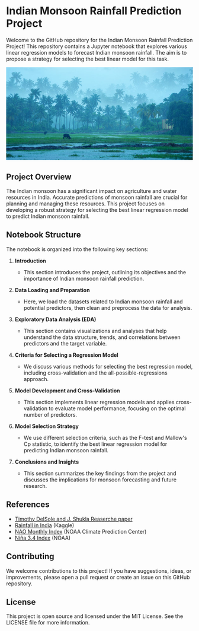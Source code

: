 # Indian Monsoon Rainfall Prediction Project

Welcome to the GitHub repository for the Indian Monsoon Rainfall Prediction Project! This repository contains a Jupyter notebook  that explores various linear regression models to forecast Indian monsoon rainfall. The aim is to propose a strategy for selecting the best linear model for this task.

![Picture](https://github.com/BelhsanHmida/Indian-Monsoon-Prediciton/blob/main/artifacts/Monsoonpicture.PNG)

## Project Overview
The Indian monsoon has a significant impact on agriculture and water resources in India. Accurate predictions of monsoon rainfall are crucial for planning and managing these resources. This project focuses on developing a robust strategy for selecting the best linear regression model to predict Indian monsoon rainfall.

## Notebook Structure
The notebook is organized into the following key sections:

1. **Introduction**
   - This section introduces the project, outlining its objectives and the importance of Indian monsoon rainfall prediction.
   
2. **Data Loading and Preparation**
   - Here, we load the datasets related to Indian monsoon rainfall and potential predictors, then clean and preprocess the data for analysis.
   
3. **Exploratory Data Analysis (EDA)**
   - This section contains visualizations and analyses that help understand the data structure, trends, and correlations between predictors and the target variable.
   
4. **Criteria for Selecting a Regression Model**
   - We discuss various methods for selecting the best regression model, including cross-validation and the all-possible-regressions approach.
   
5. **Model Development and Cross-Validation**
   - This section implements linear regression models and applies cross-validation to evaluate model performance, focusing on the optimal number of predictors.
   
6. **Model Selection Strategy**
   - We use different selection criteria, such as the F-test and Mallow's Cp statistic, to identify the best linear regression model for predicting Indian monsoon rainfall.
   
7. **Conclusions and Insights**
   - This section summarizes the key findings from the project and discusses the implications for monsoon forecasting and future research.
   
## References
- [Timothy DelSole and J. Shukla Reaserche paper](https://journals.ametsoc.org/view/journals/clim/15/24/1520-0442_2002_015_3645_lpoimr_2.0.co_2.xml)
- [Rainfall in India](https://www.kaggle.com/datasets/rajanand/rainfall-in-india) (Kaggle)
- [NAO Monthly Index](https://www.cpc.ncep.noaa.gov/products/precip/CWlink/pna/norm.nao.monthly.b5001.current.ascii.table) (NOAA Climate Prediction Center)
- [Niña 3.4 Index](https://psl.noaa.gov/data/correlation/nina34.data) (NOAA)
  
## Contributing
We welcome contributions to this project! If you have suggestions, ideas, or improvements, please open a pull request or create an issue on this GitHub repository.

## License
This project is open source and licensed under the MIT License. See the LICENSE file for more information.
